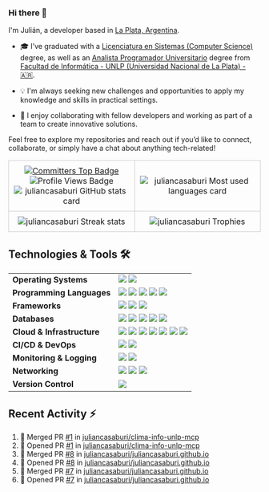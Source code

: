 ### Hi there 👋

I'm Julián, a developer based in [La Plata, Argentina](https://www.google.com/maps/place/La+Plata,+Buenos+Aires+Province/@-34.9205233,-57.9881898,13z/data=!3m1!4b1!4m5!3m4!1s0x95a2e62b1f0085a1:0xbcfc44f0547312e3!8m2!3d-34.9204948!4d-57.9535657).

-  🎓 I’ve graduated with a [Licenciatura en Sistemas (Computer Science)](https://www.info.unlp.edu.ar/carreras-gradoarticulo/plan-2015-licenciatura-en-sistema/) degree, as well as an [Analista Programador Universitario](https://www.info.unlp.edu.ar/carreras-gradoarticulo/plan-2015-analista-programador-universitario-nuevo/) degree from [Facultad de Informática - UNLP (Universidad Nacional de La Plata) - 🇦🇷](https://www.info.unlp.edu.ar/).

- 💡 I'm always seeking new challenges and opportunities to apply my knowledge and skills in practical settings.

- 👥 I enjoy collaborating with fellow developers and working as part of a team to create innovative solutions.

Feel free to explore my repositories and reach out if you’d like to connect, collaborate, or simply have a chat about anything tech-related!

<!DOCTYPE html>
<html>
<head>
</head>
<body>
    <table style="width: 100%; border-collapse: collapse;">
        <tr>
            <td style="width: 25%; padding: 10px; border: 1px solid #ccc;" align="center">
                <a href="https://user-badge.committers.top/argentina/juliancasaburi">
                    <img src="https://user-badge.committers.top/argentina/juliancasaburi.svg" alt="Committers Top Badge" />
                </a>
                <img src="https://komarev.com/ghpvc/?username=juliancasaburi" alt="Profile Views Badge" />
                <picture>
                    <source 
                        srcset="https://github-readme-stats.vercel.app/api?username=juliancasaburi&show_icons=true&include_all_commits=true&count_private=true&theme=github_dark"
                        media="(prefers-color-scheme: dark)"
                    />
                    <source
                        srcset="https://github-readme-stats.vercel.app/api?username=juliancasaburi&show_icons=true&theme=default"
                        media="(prefers-color-scheme: light), (prefers-color-scheme: no-preference)"
                    />
                    <img src="https://github-readme-stats.vercel.app/api?username=juliancasaburi&show_icons=true&theme=default" alt="juliancasaburi GitHub stats card"/>
                </picture>
            </td>
            <td style="width: 25%; padding: 10px; border: 1px solid #ccc;" align="center">
                <picture>
                    <source 
                        srcset="https://github-readme-stats.vercel.app/api/top-langs/?username=juliancasaburi&layout=compact&theme=github_dark"
                        media="(prefers-color-scheme: dark)"
                    />
                    <source
                        srcset="https://github-readme-stats.vercel.app/api/top-langs/?username=juliancasaburi&layout=compact&theme=default"
                        media="(prefers-color-scheme: light), (prefers-color-scheme: no-preference)"
                    />
                    <img src="https://github-readme-stats.vercel.app/api/top-langs/?username=juliancasaburi&layout=compact&theme=default" alt="juliancasaburi Most used languages card"/>
                </picture>
            </td>
        </tr>
        <tr>
            <td style="width: 25%; padding: 10px; border: 1px solid #ccc;" align="center">
                <picture>
                    <source 
                        srcset="https://github-readme-streak-stats.herokuapp.com/?user=juliancasaburi&theme=github-dark-blue"
                        media="(prefers-color-scheme: dark)"
                    />
                    <source
                        srcset="https://github-readme-streak-stats.herokuapp.com/?user=juliancasaburi"
                        media="(prefers-color-scheme: light), (prefers-color-scheme: no-preference)"
                    />
                    <img src="https://github-readme-streak-stats.herokuapp.com/?user=juliancasaburi" alt="juliancasaburi Streak stats"/>
                </picture>
            </td>
            <td style="width: 25%; padding: 10px; border: 1px solid #ccc;" align="center">
                <picture>
                    <source 
                        srcset="https://github-profile-trophy.vercel.app/?username=juliancasaburi&theme=darkhub&column=4"
                        media="(prefers-color-scheme: dark)"
                    />
                    <source
                        srcset="https://github-profile-trophy.vercel.app/?username=juliancasaburi&column=4"
                        media="(prefers-color-scheme: light), (prefers-color-scheme: no-preference)"
                    />
                    <img src="https://github-profile-trophy.vercel.app/?username=juliancasaburi&column=4" alt="juliancasaburi Trophies"/>
                </picture>
            </td>
        </tr>
    </table>
</body>
</html>

## Technologies & Tools 🛠️

<table>
  <tr>
    <td><strong>Operating Systems</strong></td>
    <td>
      <img src="https://img.shields.io/badge/-Linux-black?logo=linux" />
      <img src="https://img.shields.io/badge/-Windows-black?logo=windows" />
    </td>
  </tr>
  <tr>
    <td><strong>Programming Languages</strong></td>
    <td>
      <img src="https://img.shields.io/badge/-JavaScript-black?logo=javascript" />
      <img src="https://img.shields.io/badge/-Java-black?logo=openjdk" />
      <img src="https://img.shields.io/badge/-PHP-black?logo=php" />
      <img src="https://img.shields.io/badge/-Python-black?logo=python" />
      <img src="https://img.shields.io/badge/-Bash-black?logo=gnubash" />
    </td>
  </tr>
  <tr>
    <td><strong>Frameworks</strong></td>
    <td>
      <img src="https://img.shields.io/badge/-Spring%20Boot-black?logo=springboot" />
      <img src="https://img.shields.io/badge/-Laravel-black?logo=laravel" />
      <img src="https://img.shields.io/badge/-Express.js-black?logo=express" />
    </td>
  </tr>
  <tr>
    <td><strong>Databases</strong></td>
    <td>
      <img src="https://img.shields.io/badge/-MySQL-black?logo=mysql" />
      <img src="https://img.shields.io/badge/-PostgreSQL-black?logo=postgresql" />
      <img src="https://img.shields.io/badge/-CockroachDB-black?logo=Cockroach%20Labs" />
      <img src="https://img.shields.io/badge/-MongoDB-black?logo=mongodb" />
      <img src="https://img.shields.io/badge/-Redis-black?logo=redis" />
    </td>
  </tr>
  <tr>
    <td><strong>Cloud & Infrastructure</strong></td>
    <td>
      <img src="https://img.shields.io/badge/-AWS-black?logo=amazonwebservices&logoColor=white" />
      <img src="https://img.shields.io/badge/-AWS%20S3-black?logo=amazons3" />
      <img src="https://img.shields.io/badge/-AWS%20Lambda-black?logo=aws-lambda" />
      <img src="https://img.shields.io/badge/-AWS%20EC2-black?logo=amazonwebservices&logoColor=white" />
      <img src="https://img.shields.io/badge/-Docker-black?logo=docker" />
      <img src="https://img.shields.io/badge/-Kubernetes-black?logo=kubernetes" />
      <img src="https://img.shields.io/badge/-Nginx-black?logo=nginx" />
    </td>
  </tr>
  <tr>
    <td><strong>CI/CD & DevOps</strong></td>
    <td>
      <img src="https://img.shields.io/badge/-GitHub%20Actions-black?logo=githubactions" />
      <img src="https://img.shields.io/badge/-AWS%20CloudFormation-black?logo=amazonwebservices&logoColor=white" />
    </td>
  </tr>
  <tr>
    <td><strong>Monitoring & Logging</strong></td>
    <td>
      <img src="https://img.shields.io/badge/-Prometheus-black?logo=prometheus" />
      <img src="https://img.shields.io/badge/-Grafana-black?logo=grafana" />
    </td>
  </tr>
  <tr>
    <td><strong>Networking</strong></td>
    <td>
      <img src="https://img.shields.io/badge/-TCP%2FIP-black?logo=networking" />
      <img src="https://img.shields.io/badge/-WebSocket-black?logo=websocket" />
      <img src="https://img.shields.io/badge/-DNS-black?logo=dns" />
    </td>
  </tr>
  <tr>
    <td><strong>Version Control</strong></td>
    <td>
      <img src="https://img.shields.io/badge/-Git-black?logo=git" />
    </td>
  </tr>
</table>

## Recent Activity :zap:
<!--START_SECTION:activity-->
1. 🎉 Merged PR [#1](https://github.com/juliancasaburi/clima-info-unlp-mcp/pull/1) in [juliancasaburi/clima-info-unlp-mcp](https://github.com/juliancasaburi/clima-info-unlp-mcp)
2. 💪 Opened PR [#1](https://github.com/juliancasaburi/clima-info-unlp-mcp/pull/1) in [juliancasaburi/clima-info-unlp-mcp](https://github.com/juliancasaburi/clima-info-unlp-mcp)
3. 🎉 Merged PR [#8](https://github.com/juliancasaburi/juliancasaburi.github.io/pull/8) in [juliancasaburi/juliancasaburi.github.io](https://github.com/juliancasaburi/juliancasaburi.github.io)
4. 💪 Opened PR [#8](https://github.com/juliancasaburi/juliancasaburi.github.io/pull/8) in [juliancasaburi/juliancasaburi.github.io](https://github.com/juliancasaburi/juliancasaburi.github.io)
5. 🎉 Merged PR [#7](https://github.com/juliancasaburi/juliancasaburi.github.io/pull/7) in [juliancasaburi/juliancasaburi.github.io](https://github.com/juliancasaburi/juliancasaburi.github.io)
6. 💪 Opened PR [#7](https://github.com/juliancasaburi/juliancasaburi.github.io/pull/7) in [juliancasaburi/juliancasaburi.github.io](https://github.com/juliancasaburi/juliancasaburi.github.io)
<!--END_SECTION:activity-->
